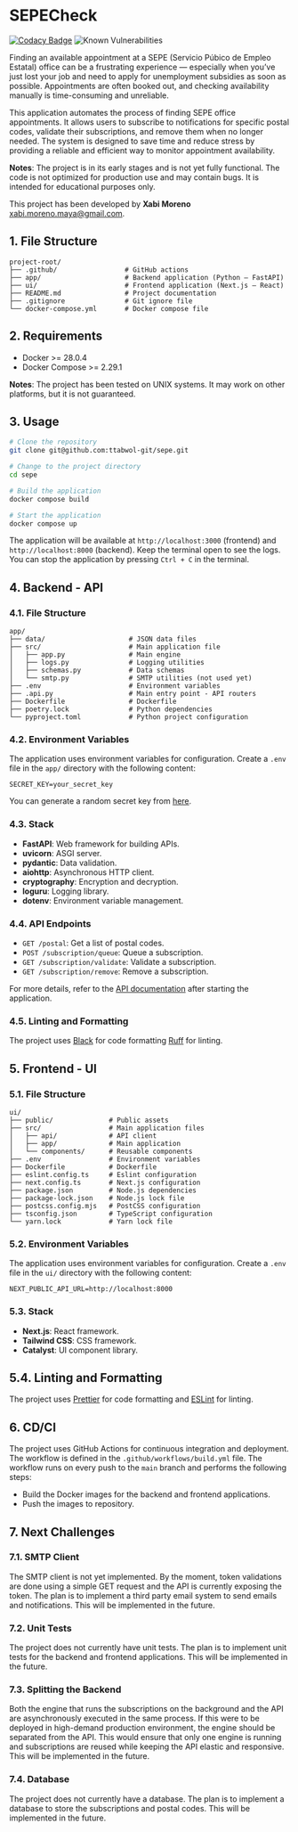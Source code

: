 # SEPECheck
[![Codacy Badge](https://app.codacy.com/project/badge/Grade/160ab9d6850840388dc3f2798c7220db)](https://app.codacy.com/gh/ttabwol-git/sepe/dashboard)
![Known Vulnerabilities](https://snyk.io/test/github/ttabwol-git/sepe/badge.svg)

Finding an available appointment at a SEPE (Servicio Púbico de Empleo Estatal) office can be a frustrating experience — especially when you’ve just lost your job and need to apply for unemployment subsidies as soon as possible. Appointments are often booked out, and checking availability manually is time-consuming and unreliable.

This application automates the process of finding SEPE office appointments. It allows users to subscribe to notifications for specific postal codes, validate their subscriptions, and remove them when no longer needed. The system is designed to save time and reduce stress by providing a reliable and efficient way to monitor appointment availability.

**Notes**: The project is in its early stages and is not yet fully functional. The code is not optimized for production use and may contain bugs. It is intended for educational purposes only.

This project has been developed by **Xabi Moreno** <xabi.moreno.maya@gmail.com>.

## 1. File Structure
```
project-root/
├── .github/                 # GitHub actions
├── app/                     # Backend application (Python – FastAPI)
├── ui/                      # Frontend application (Next.js – React)
├── README.md                # Project documentation
├── .gitignore               # Git ignore file
└── docker-compose.yml       # Docker compose file
```

## 2. Requirements
- Docker >= 28.0.4
- Docker Compose >= 2.29.1

**Notes**: The project has been tested on UNIX systems. It may work on other platforms, but it is not guaranteed.

## 3. Usage
```bash
# Clone the repository
git clone git@github.com:ttabwol-git/sepe.git

# Change to the project directory
cd sepe

# Build the application
docker compose build

# Start the application
docker compose up
```
The application will be available at `http://localhost:3000` (frontend) and `http://localhost:8000` (backend). Keep the terminal open to see the logs. You can stop the application by pressing `Ctrl + C` in the terminal.

## 4. Backend - API
### 4.1. File Structure
```
app/
├── data/                     # JSON data files
├── src/                      # Main application file
│   ├── app.py                # Main engine
│   ├── logs.py               # Logging utilities
│   ├── schemas.py            # Data schemas
│   └── smtp.py               # SMTP utilities (not used yet)
├── .env                      # Environment variables
├── .api.py                   # Main entry point - API routers
├── Dockerfile                # Dockerfile
├── poetry.lock               # Python dependencies
└── pyproject.toml            # Python project configuration
```

### 4.2. Environment Variables
The application uses environment variables for configuration. Create a `.env` file in the `app/` directory with the following content:
```env
SECRET_KEY=your_secret_key
```
You can generate a random secret key from [here](https://fernetkeygen.com/).

### 4.3. Stack
- **FastAPI**: Web framework for building APIs.
- **uvicorn**: ASGI server.
- **pydantic**: Data validation.
- **aiohttp**: Asynchronous HTTP client.
- **cryptography**: Encryption and decryption.
- **loguru**: Logging library.
- **dotenv**: Environment variable management.

### 4.4. API Endpoints
- `GET /postal`: Get a list of postal codes.
- `POST /subscription/queue`: Queue a subscription.
- `GET /subscription/validate`: Validate a subscription.
- `GET /subscription/remove`: Remove a subscription. 

For more details, refer to the [API documentation](http://localhost:8000/docs) after starting the application.

### 4.5. Linting and Formatting
The project uses [Black](https://black.readthedocs.io/en/stable/) for code formatting [Ruff](https://docs.astral.sh/ruff/) for linting.


## 5. Frontend - UI
### 5.1. File Structure
```
ui/
├── public/              # Public assets
├── src/                 # Main application files
│   ├── api/             # API client
│   ├── app/             # Main application
│   └── components/      # Reusable components
├── .env                 # Environment variables
├── Dockerfile           # Dockerfile
├── eslint.config.ts     # Eslint configuration
├── next.config.ts       # Next.js configuration
├── package.json         # Node.js dependencies
├── package-lock.json    # Node.js lock file
├── postcss.config.mjs   # PostCSS configuration
├── tsconfig.json        # TypeScript configuration
└── yarn.lock            # Yarn lock file
```

### 5.2. Environment Variables
The application uses environment variables for configuration. Create a `.env` file in the `ui/` directory with the following content:
```env
NEXT_PUBLIC_API_URL=http://localhost:8000
```

### 5.3. Stack
- **Next.js**: React framework.
- **Tailwind CSS**: CSS framework.
- **Catalyst**: UI component library.

## 5.4. Linting and Formatting
The project uses [Prettier](https://prettier.io/) for code formatting and [ESLint](https://eslint.org/) for linting.

## 6. CD/CI
The project uses GitHub Actions for continuous integration and deployment. The workflow is defined in the `.github/workflows/build.yml` file. The workflow runs on every push to the `main` branch and performs the following steps:
- Build the Docker images for the backend and frontend applications.
- Push the images to repository.

## 7. Next Challenges

### 7.1. SMTP Client
The SMTP client is not yet implemented. By the moment, token validations are done using a simple GET request and the API is currently exposing the token. The plan is to implement a third party email system to send emails and notifications. This will be implemented in the future.

### 7.2. Unit Tests
The project does not currently have unit tests. The plan is to implement unit tests for the backend and frontend applications. This will be implemented in the future.

### 7.3. Splitting the Backend
Both the engine that runs the subscriptions on the background and the API are asynchronously executed in the same process. If this were to be deployed in high-demand production environment, the engine should be separated from the API. This would ensure that only one engine is running and subscriptions are reused while keeping the API elastic and responsive. This will be implemented in the future.

### 7.4. Database
The project does not currently have a database. The plan is to implement a database to store the subscriptions and postal codes. This will be implemented in the future.